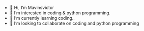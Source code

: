 - 👋 Hi, I’m Mavinsvictor
- 👀 I’m interested in coding & python programming.
- 🌱 I’m currently learning coding..
- 💞️ I’m looking to collaborate on coding and python programming 


<!---
Mavinsvictor1738/Mavinsvictor1738 is a ✨ special ✨ repository because its `README.md` (this file) appears on your GitHub profile.
You can click the Preview link to take a look at your changes.
--->
